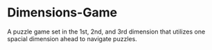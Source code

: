 # Dimensions-Game
A puzzle game set in the 1st, 2nd, and 3rd dimension that utilizes one spacial dimension ahead to navigate puzzles.
